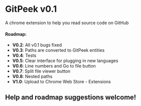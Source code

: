 # GitPeek v0.1

A chrome extension to help you read source code on GitHub

#### Roadmap:

* **V0.2**: All v0.1 bugs fixed
* **V0.3**: Paths are converted to GitPeek entities
* **V0.4**: Tests
* **V0.5**: Clear interface for plugging in new languages
* **V0.6**: Line numbers and Go to file button
* **V0.7**: Split file viewer button
* **V0.8**: Nested paths
* **V1.0**: Upload to Chrome Web Store - Extensions

## Help and roadmap suggestions welcome!
